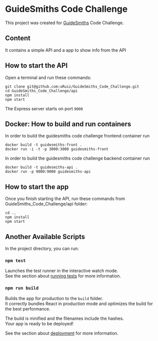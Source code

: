 # GuideSmiths Code Challenge

This project was created for  [GuideSmiths](https://www.guidesmiths.com/) Code Challenge.

## Content

It contains a simple API and a app to show info from the API

## How to start the API

Open a terminal and run these commands: 
```
git clone git@github.com:uRuiz/GuideSmiths_Code_Challenge.git
cd GuideSmiths_Code_Challenge/api
npm install
npm start
```
The Express server starts on port `9000`

## Docker: How to build and run containers

In order to build the guidesmiths code challenge frontend container run
```
docker build -t guidesmiths-front .
docker run -i -t -p 3000:3000 guidesmiths-front
```
In order to build the guidesmiths code challenge backend container run
```
docker build -t guidesmiths-api .
docker run -p 9000:9000 guidesmiths-api
```

## How to start the app

Once you finish starting the API, run these commands from GuideSmiths_Code_Challenge/api folder:
```
cd ..
npm install
npm start
```

## Another Available Scripts

In the project directory, you can run:

### `npm test`

Launches the test runner in the interactive watch mode.<br />
See the section about [running tests](https://facebook.github.io/create-react-app/docs/running-tests) for more information.

### `npm run build`

Builds the app for production to the `build` folder.<br />
It correctly bundles React in production mode and optimizes the build for the best performance.

The build is minified and the filenames include the hashes.<br />
Your app is ready to be deployed!

See the section about [deployment](https://facebook.github.io/create-react-app/docs/deployment) for more information.
